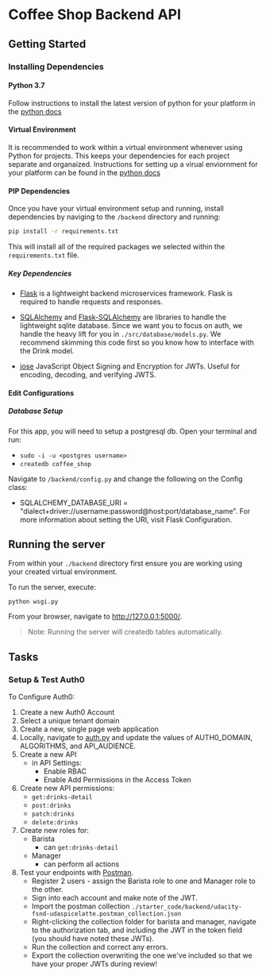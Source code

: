 # Coffee Shop Backend API

## Getting Started

### Installing Dependencies

#### Python 3.7

Follow instructions to install the latest version of python for your platform in the [python docs](https://docs.python.org/3/using/unix.html#getting-and-installing-the-latest-version-of-python)

#### Virtual Environment

It is recommended to work within a virtual environment whenever using Python for projects. This keeps your dependencies for each project separate and organaized. Instructions for setting up a virual enviornment for your platform can be found in the [python docs](https://packaging.python.org/guides/installing-using-pip-and-virtual-environments/)

#### PIP Dependencies

Once you have your virtual environment setup and running, install dependencies by naviging to the `/backend` directory and running:

```bash
pip install -r requirements.txt
```

This will install all of the required packages we selected within the `requirements.txt` file.

##### Key Dependencies

- [Flask](http://flask.pocoo.org/)  is a lightweight backend microservices framework. Flask is required to handle requests and responses.

- [SQLAlchemy](https://www.sqlalchemy.org/) and [Flask-SQLAlchemy](https://flask-sqlalchemy.palletsprojects.com/en/2.x/) are libraries to handle the lightweight sqlite database. Since we want you to focus on auth, we handle the heavy lift for you in `./src/database/models.py`. We recommend skimming this code first so you know how to interface with the Drink model.

- [jose](https://python-jose.readthedocs.io/en/latest/) JavaScript Object Signing and Encryption for JWTs. Useful for encoding, decoding, and verifying JWTS.

#### Edit Configurations

##### Database Setup

For this app, you will need to setup a postgresql db. Open your terminal and run:

- `sudo -i -u <postgres username>` 
- `createdb coffee_shop`

Navigate to `/backend/config.py` and change the following on the Config class:

- SQLALCHEMY_DATABASE_URI = "dialect+driver://username:password@host:port/database_name". For more information about setting the URI, visit Flask Configuration.


## Running the server

From within your `./backend` directory first ensure you are working using your created virtual environment.

To run the server, execute:

`python wsgi.py`  

From your browser, navigate to http://127.0.0.1:5000/.

> Note: Running the server will createdb tables automatically.

## Tasks

### Setup & Test Auth0 

To Configure Auth0: 

1. Create a new Auth0 Account
2. Select a unique tenant domain
3. Create a new, single page web application
4. Locally, navigate to [auth.py](./src/auth/auth.py) and update the values of AUTH0_DOMAIN, ALGORITHMS, and API_AUDIENCE.
5. Create a new API
    - in API Settings:
        - Enable RBAC
        - Enable Add Permissions in the Access Token
6. Create new API permissions:
    - `get:drinks-detail`
    - `post:drinks`
    - `patch:drinks`
    - `delete:drinks`
7. Create new roles for:
    - Barista
        - can `get:drinks-detail`
    - Manager
        - can perform all actions
8. Test your endpoints with [Postman](https://getpostman.com). 
    - Register 2 users - assign the Barista role to one and Manager role to the other.
    - Sign into each account and make note of the JWT.
    - Import the postman collection `./starter_code/backend/udacity-fsnd-udaspicelatte.postman_collection.json`
    - Right-clicking the collection folder for barista and manager, navigate to the authorization tab, and including the JWT in the token field (you should have noted these JWTs).
    - Run the collection and correct any errors.
    - Export the collection overwriting the one we've included so that we have your proper JWTs during review!

